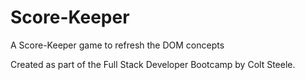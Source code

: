 # Score-Keeper



A Score-Keeper game to refresh the DOM concepts

Created as part of the Full Stack Developer Bootcamp by Colt Steele.
